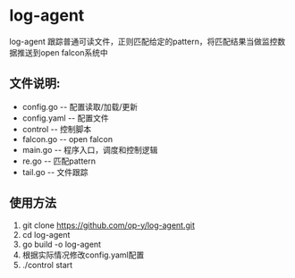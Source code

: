 # log-agent
log-agent 跟踪普通可读文件，正则匹配给定的pattern，将匹配结果当做监控数据推送到open falcon系统中

## 文件说明:
* config.go   -- 配置读取/加载/更新
* config.yaml -- 配置文件
* control     -- 控制脚本
* falcon.go   -- open falcon
* main.go     -- 程序入口，调度和控制逻辑
* re.go       -- 匹配pattern
* tail.go     -- 文件跟踪

## 使用方法
1. git clone https://github.com/op-y/log-agent.git
2. cd log-agent
3. go build -o log-agent
4. 根据实际情况修改config.yaml配置
5. ./control start
